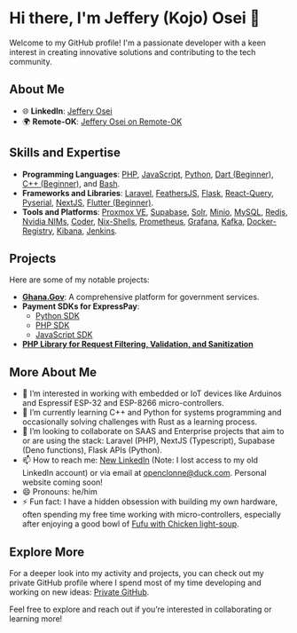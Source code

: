 # Hi there, I'm Jeffery (Kojo) Osei 👋

Welcome to my GitHub profile! I'm a passionate developer with a keen interest in creating innovative solutions and contributing to the tech community.

## About Me

- 🌐 **LinkedIn**: [Jeffery Osei](https://www.linkedin.com/in/kojo-jeffery/)
- 🌍 **Remote-OK**: [Jeffery Osei on Remote-OK](https://remoteok.com/@kojojeffery)

## Skills and Expertise

- **Programming Languages**: [PHP](https://www.php.net/), [JavaScript](https://developer.mozilla.org/en-US/docs/Web/JavaScript), [Python](https://www.python.org/), [Dart (Beginner)](https://dart.dev/), [C++ (Beginner)](https://isocpp.org/), and [Bash](https://stackoverflow.com/questions/28693737/is-bash-a-programming-language#28693815).
- **Frameworks and Libraries**: [Laravel](https://laravel.com/), [FeathersJS](https://feathersjs.com/), [Flask](https://flask.palletsprojects.com/en/3.0.x/), [React-Query](https://tanstack.com/query/latest/docs/framework/react/overview), [Pyserial](https://pyserial.readthedocs.io/en/latest/pyserial.html), [NextJS](https://nextjs.org/), [Flutter (Beginner)](https://flutter.dev/).
- **Tools and Platforms**: [Proxmox VE](https://www.proxmox.com/en/proxmox-virtual-environment/overview), [Supabase](https://supabase.com/), [Solr](https://solr.apache.org/), [Minio](https://min.io/), [MySQL](https://www.mysql.com/), [Redis](https://redis.io/), [Nvidia NIMs](https://build.nvidia.com/meta/llama3-8b), [Coder](https://coder.com/), [Nix-Shells](https://nix.dev/tutorials/first-steps/declarative-shell#declarative-reproducible-envs), [Prometheus](https://prometheus.io/docs/introduction/overview/), [Grafana](https://grafana.com/), [Kafka](https://kafka.apache.org/), [Docker-Registry](https://distribution.github.io/distribution/), [Kibana](https://www.elastic.co/kibana), [Jenkins](https://www.jenkins.io/).

## Projects

Here are some of my notable projects:

- **[Ghana.Gov](https://www.ghana.gov.gh/)**: A comprehensive platform for government services.
- **Payment SDKs for ExpressPay**:
  - [Python SDK](https://pypi.org/project/expresspay-python-sdk/)
  - [PHP SDK](https://packagist.org/packages/expresspaygh/exp-php-sdk)
  - [JavaScript SDK](https://github.com/expresspaygh/expresspay-js-sdk)
- **[PHP Library for Request Filtering, Validation, and Sanitization](https://github.com/expresspaygh/refine)**

## More About Me

- 👀 I’m interested in working with embedded or IoT devices like Arduinos and Espressif ESP-32 and ESP-8266 micro-controllers.
- 🌱 I’m currently learning C++ and Python for systems programming and occasionally solving challenges with Rust as a learning process.
- 💞️ I’m looking to collaborate on SAAS and Enterprise projects that aim to or are using the stack: Laravel (PHP), NextJS (Typescript), Supabase (Deno functions), Flask APIs (Python).
- 📫 How to reach me: [New LinkedIn](https://www.linkedin.com/in/kojo-jeffery/) (Note: I lost access to my old LinkedIn account) or via email at openclonne@duck.com. Personal website coming soon!
- 😄 Pronouns: he/him
- ⚡ Fun fact: I have a hidden obsession with building my own hardware, often spending my free time working with micro-controllers, especially after enjoying a good bowl of [Fufu with Chicken light-soup](https://eatwellabi.com/ghana-chicken-light-soup/).

## Explore More

For a deeper look into my activity and projects, you can check out my private GitHub profile where I spend most of my time developing and working on new ideas: [Private GitHub](https://github.com/kojo-jeffery).

Feel free to explore and reach out if you’re interested in collaborating or learning more!

